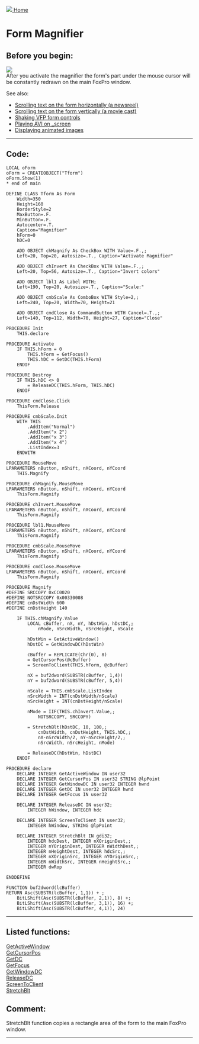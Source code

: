 [<img src="../images/home.png"> Home ](https://github.com/VFPX/Win32API)  

# Form Magnifier

## Before you begin:
![](../images/magnifier.png)  
After you activate the magnifier the form's part under the mouse cursor will be constantly redrawn on the main FoxPro window.  

See also:

* [Scrolling text on the form horizontally (a newsreel)](sample_352.md)  
* [Scrolling text on the form vertically (a movie cast)](sample_354.md)  
* [Shaking VFP form controls](sample_526.md)  
* [Playing AVI on _screen](sample_430.md)  
* [Displaying animated images](sample_355.md)  

  
***  


## Code:
```foxpro  
LOCAL oForm
oForm = CREATEOBJECT("Tform")
oForm.Show(1)
* end of main

DEFINE CLASS Tform As Form
	Width=350
	Height=160
	BorderStyle=2
	MaxButton=.F.
	MinButton=.F.
	Autocenter=.T.
	Caption="Magnifier"
	hForm=0
	hDC=0
	
	ADD OBJECT chMagnify As CheckBox WITH Value=.F.,;
	Left=20, Top=20, Autosize=.T., Caption="Activate Magnifier"

	ADD OBJECT chInvert As CheckBox WITH Value=.F.,;
	Left=20, Top=56, Autosize=.T., Caption="Invert colors"
	
	ADD OBJECT lbl1 As Label WITH;
	Left=190, Top=20, Autosize=.T., Caption="Scale:"
	
	ADD OBJECT cmbScale As ComboBox WITH Style=2,;
	Left=240, Top=20, Width=70, Height=21
	
	ADD OBJECT cmdClose As CommandButton WITH Cancel=.T.,;
	Left=140, Top=112, Width=70, Height=27, Caption="Close"

PROCEDURE Init
	THIS.declare

PROCEDURE Activate
	IF THIS.hForm = 0
		THIS.hForm = GetFocus()
		THIS.hDC = GetDC(THIS.hForm)
	ENDIF

PROCEDURE Destroy
	IF THIS.hDC <> 0
		= ReleaseDC(THIS.hForm, THIS.hDC)
	ENDIF

PROCEDURE cmdClose.Click
	ThisForm.Release

PROCEDURE cmbScale.Init
	WITH THIS
		.AddItem("Normal")
		.AddItem("x 2")
		.AddItem("x 3")
		.AddItem("x 4")
		.ListIndex=3
	ENDWITH

PROCEDURE MouseMove
LPARAMETERS nButton, nShift, nXCoord, nYCoord
	THIS.Magnify

PROCEDURE chMagnify.MouseMove
LPARAMETERS nButton, nShift, nXCoord, nYCoord
	ThisForm.Magnify

PROCEDURE chInvert.MouseMove
LPARAMETERS nButton, nShift, nXCoord, nYCoord
	ThisForm.Magnify

PROCEDURE lbl1.MouseMove
LPARAMETERS nButton, nShift, nXCoord, nYCoord
	ThisForm.Magnify

PROCEDURE cmbScale.MouseMove
LPARAMETERS nButton, nShift, nXCoord, nYCoord
	ThisForm.Magnify

PROCEDURE cmdClose.MouseMove
LPARAMETERS nButton, nShift, nXCoord, nYCoord
	ThisForm.Magnify

PROCEDURE Magnify
#DEFINE SRCCOPY 0xCC0020
#DEFINE NOTSRCCOPY 0x00330008
#DEFINE cnDstWidth 600
#DEFINE cnDstHeight 140

	IF THIS.chMagnify.Value
		LOCAL cBuffer, nX, nY, hDstWin, hDstDC,;
			nMode, nSrcWidth, nSrcHeight, nScale

		hDstWin = GetActiveWindow()
		hDstDC = GetWindowDC(hDstWin)

		cBuffer = REPLICATE(Chr(0), 8)
		= GetCursorPos(@cBuffer)
		= ScreenToClient(THIS.hForm, @cBuffer)

		nX = buf2dword(SUBSTR(cBuffer, 1,4))
		nY = buf2dword(SUBSTR(cBuffer, 5,4))
		
		nScale = THIS.cmbScale.ListIndex
		nSrcWidth = INT(cnDstWidth/nScale)
		nSrcHeight = INT(cnDstHeight/nScale)

		nMode = IIF(THIS.chInvert.Value,;
			NOTSRCCOPY, SRCCOPY)

		= StretchBlt(hDstDC, 10, 100,;
			cnDstWidth, cnDstHeight, THIS.hDC,;
			nX-nSrcWidth/2, nY-nSrcHeight/2,;
			nSrcWidth, nSrcHeight, nMode)
		
		= ReleaseDC(hDstWin, hDstDC)
	ENDIF

PROCEDURE declare
	DECLARE INTEGER GetActiveWindow IN user32
	DECLARE INTEGER GetCursorPos IN user32 STRING @lpPoint
	DECLARE INTEGER GetWindowDC IN user32 INTEGER hwnd
	DECLARE INTEGER GetDC IN user32 INTEGER hwnd
	DECLARE INTEGER GetFocus IN user32

	DECLARE INTEGER ReleaseDC IN user32;
		INTEGER hWindow, INTEGER hdc

	DECLARE INTEGER ScreenToClient IN user32;
		INTEGER hWindow, STRING @lpPoint

	DECLARE INTEGER StretchBlt IN gdi32;
		INTEGER hdcDest, INTEGER nXOriginDest,;
		INTEGER nYOriginDest, INTEGER nWidthDest,;
		INTEGER nHeightDest, INTEGER hdcSrc,;
		INTEGER nXOriginSrc, INTEGER nYOriginSrc,;
		INTEGER nWidthSrc, INTEGER nHeightSrc,;
		INTEGER dwRop

ENDDEFINE

FUNCTION buf2dword(lcBuffer)
RETURN Asc(SUBSTR(lcBuffer, 1,1)) + ;
	BitLShift(Asc(SUBSTR(lcBuffer, 2,1)), 8) +;
	BitLShift(Asc(SUBSTR(lcBuffer, 3,1)), 16) +;
	BitLShift(Asc(SUBSTR(lcBuffer, 4,1)), 24)  
```  
***  


## Listed functions:
[GetActiveWindow](../libraries/user32/GetActiveWindow.md)  
[GetCursorPos](../libraries/user32/GetCursorPos.md)  
[GetDC](../libraries/user32/GetDC.md)  
[GetFocus](../libraries/user32/GetFocus.md)  
[GetWindowDC](../libraries/user32/GetWindowDC.md)  
[ReleaseDC](../libraries/user32/ReleaseDC.md)  
[ScreenToClient](../libraries/user32/ScreenToClient.md)  
[StretchBlt](../libraries/gdi32/StretchBlt.md)  

## Comment:
StretchBlt function copies a rectangle area of the form to the main FoxPro window.  
  
***  

